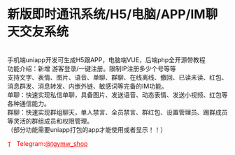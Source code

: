 # 新版即时通讯系统/H5/电脑/APP/IM聊天交友系统

<br>手机端uniapp开发可生成H5跟APP，电脑端VUE，后端php全开源带教程<br>功能介绍：新增 游客登录/一键注册。限制IP注册多少个号等等<br>支持文字、表情、图片、语音、单聊、群聊、在线离线、撤回、已读未读、红包、消息群发、消息转发、内嵌外链、敏感词等完备的IM功能。<br>单聊：快速实现私信单聊，具备图片、发送语音、动态表情、发送小视频、红包等各种通信能力。<br>群聊：快速实现群组聊天，单人禁言、全员禁言、群红包、设置管理员、踢群成员等灵活的群组成员和权限管理。<br>（部分功能需要uniapp打包的app才能使用或者显示！！）<br>


<p style="color: red;"><img src="https://cdn-icons-png.flaticon.com/512/2111/2111646.png" alt="Telegram Icon" style="width: 16px; vertical-align: middle; margin-right: 5px;">Telegram:<a href="https://t.me/tgymw_shop" style="color: red;">@tgymw_shop</a></p>
